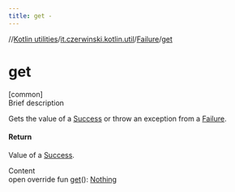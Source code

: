 ```yaml
---
title: get -
---
```

//[Kotlin utilities](../../index.html)/[it.czerwinski.kotlin.util](../index.html)/[Failure](index.html)/[get](get.html)



# get  
[common]  
Brief description  


Gets the value of a [Success](../-success/index.html) or throw an exception from a [Failure](index.html).



#### Return  


Value of a [Success](../-success/index.html).

  
Content  
open override fun [get](get.html)(): [Nothing](https://kotlinlang.org/api/latest/jvm/stdlib/kotlin/-nothing/index.html)  




